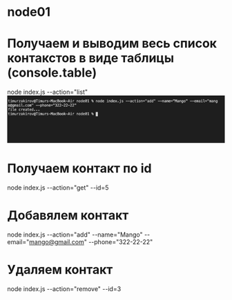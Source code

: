 # node01


# Получаем и выводим весь список контакстов в виде таблицы (console.table)
node index.js --action="list"
![alt text](https://raw.githubusercontent.com/BURZUMANE/node01/master/screenShots/Screen%20Shot%202020-06-21%20at%201.00.25%20PM.png)

# Получаем контакт по id
node index.js --action="get" --id=5

# Добавялем контакт
node index.js --action="add" --name="Mango" --email="mango@gmail.com" --phone="322-22-22"

# Удаляем контакт
node index.js --action="remove" --id=3
